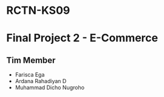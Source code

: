 <h1>RCTN-KS09</h1>
<h1>Final Project 2 - E-Commerce</h1>
<h2><strong>Tim Member</strong></h2>
<ul>
<li>Farisca Ega</li>
<li>Ardana Rahadiyan D</li>
<li>Muhammad Dicho Nugroho </li>
</ul>
</li>